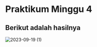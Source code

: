 # Praktikum Minggu 4

## Berikut adalah hasilnya
![2023-09-19 (1)](https://github.com/RizqiZamzamiJamil/Pemrograman-Mobile/assets/91874602/710222cd-5dd0-4037-b49e-891737f835b2)

